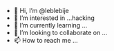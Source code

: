 - 👋 Hi, I’m @leblebije
- 👀 I’m interested in ...hacking
- 🌱 I’m currently learning ...
- 💞️ I’m looking to collaborate on ...
- 📫 How to reach me ...

<!---
leblebije/leblebije is a ✨ special ✨ repository because its `README.md` (this file) appears on your GitHub profile.
You can click the Preview link to take a look at your changes.
--->
